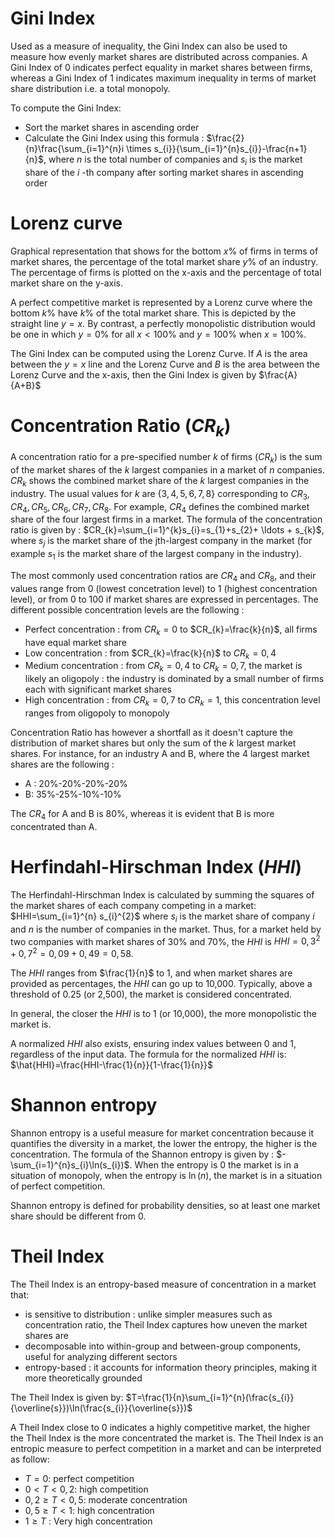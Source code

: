 # Gini Index

Used as a measure of inequality, the Gini Index can also be used to measure how evenly market shares are distributed across companies. A Gini Index of 0 indicates perfect equality in market shares between firms, whereas a Gini Index of 1 indicates maximum inequality in terms of market share distribution i.e. a total monopoly. 

To compute the Gini Index:
- Sort the market shares in ascending order
- Calculate the Gini Index using this formula : $\frac{2}{n}\frac{\sum_{i=1}^{n}i \times s_{i}}{\sum_{i=1}^{n}s_{i}}-\frac{n+1}{n}$, where $n$ is the total number of companies and $s_{i}$ is the market share of the $i$ -th company after sorting market shares in ascending order

# Lorenz curve

Graphical representation that shows for the bottom $x$% of firms in terms of market shares, the percentage of the total market share $y$% of an industry. The percentage of firms is plotted on the x-axis and the percentage of total market share on the y-axis.

A perfect competitive market is represented by a Lorenz curve where the bottom $k$% have $k$% of the total market share. This is depicted by the straight line $y=x$. By contrast, a perfectly monopolistic distribution would be one in which $y=0$% for all $x<100$% and $y=100$% when $x=100$%.

The Gini Index can be computed using the Lorenz Curve. If $A$ is the area between the $y=x$ line and the Lorenz Curve and $B$ is the area between the Lorenz Curve and the x-axis, then the Gini Index is given by $\frac{A}{A+B}$

# Concentration Ratio ($CR_{k}$)

A concentration ratio for a pre-specified number $k$ of firms ($CR_{k}$) is the sum of the market shares of the $k$ largest companies in a market of $n$ companies. $CR_{k}$ shows the combined market share of the $k$ largest companies in the industry. The usual values for $k$ are $\lbrace 3, 4, 5, 6, 7, 8 \rbrace$ corresponding to $CR_{3}, CR_{4}, CR_{5}, CR_{6}, CR_{7}, CR_{8}$. For example, $CR_{4}$ defines the combined market share of the four largest firms in a market. The formula of the concentration ratio is given by : $CR_{k}=\sum_{i=1}^{k}s_{i}=s_{1}+s_{2}+ \ldots + s_{k}$, where $s_{j}$ is the market share of the jth-largest company in the market (for example $s_{1}$ is the market share of the largest company in the industry).

The most commonly used concentration ratios are $CR_{4}$ and $CR_{8}$, and their values range from 0 (lowest concetration level) to 1 (highest concentration level), or from 0 to 100 if market shares are expressed in percentages. The different possible concentration levels are the following :
- Perfect concentration : from $CR_{k}=0$ to $CR_{k}=\frac{k}{n}$, all firms have equal market share
- Low concentration : from $CR_{k}=\frac{k}{n}$ to $CR_{k}=0,4$
- Medium concentration : from $CR_{k}=0,4$ to $CR_{k}=0,7$, the market is likely an oligopoly : the industry is dominated by a small number of firms each with significant market shares
- High concentration :  from $CR_{k}=0,7$ to $CR_{k}=1$, this concentration level ranges from oligopoly to monopoly

Concentration Ratio has however a shortfall as it doesn't capture the distribution of market shares but only the sum of the $k$ largest market shares. For instance, for an industry A and B, where the 4 largest market shares are the following :
- A : 20%-20%-20%-20%
- B: 35%-25%-10%-10%
  
The $CR_{4}$ for A and B is 80%, whereas it is evident that B is more concentrated than A.

# Herfindahl-Hirschman Index ($HHI$)

The Herfindahl-Hirschman Index is calculated by summing the squares of the market shares of each company competing in a market: $HHI=\sum_{i=1}^{n} s_{i}^{2}$ where $s_{i}$ is the market share of company $i$ and $n$ is the number of companies in the market. Thus, for a market held by two companies with market shares of 30% and 70%, the $HHI$ is $HHI=0,3^{2}+0,7^{2}=0,09+0,49=0,58$.

The $HHI$ ranges from $\frac{1}{n}$ to 1, and when market shares are provided as percentages, the $HHI$ can go up to 10,000. Typically, above a threshold of 0.25 (or 2,500), the market is considered concentrated.

In general, the closer the $HHI$ is to 1 (or 10,000), the more monopolistic the market is.

A normalized $HHI$ also exists, ensuring index values between 0 and 1, regardless of the input data. The formula for the normalized $HHI$ is: $\hat{HHI}=\frac{HHI-\frac{1}{n}}{1-\frac{1}{n}}$

# Shannon entropy

Shannon entropy is a useful measure for market concentration because it quantifies the diversity in a market, the lower the entropy, the higher is the concentration. The formula of the Shannon entropy is given by : $-\sum_{i=1}^{n}s_{i}\ln(s_{i})$. When the entropy is 0 the market is in a situation of monopoly, when the entropy is $\ln(n)$, the market is in a situation of perfect competition.

Shannon entropy is defined for probability densities, so at least one market share should be different from 0.

# Theil Index

The Theil Index is an entropy-based measure of concentration in a market that:
- is sensitive to distribution : unlike simpler measures such as concentration ratio, the Theil Index captures how uneven the market shares are
- decomposable into within-group and between-group components, useful for analyzing different sectors
- entropy-based : it accounts for information theory principles, making it more theoretically grounded

The Theil Index is given by: $T=\frac{1}{n}\sum_{i=1}^{n}(\frac{s_{i}}{\overline{s}})\ln(\frac{s_{i}}{\overline{s}})$

A Theil Index close to 0 indicates a highly competitive market, the higher the Theil Index is the more concentrated the market is. The Theil Index is an entropic measure to perfect competition in a market and can be interpreted as follow:
- $T=0$: perfect competition
- $0<T<0,2$: high competition
- $0,2\geq T < 0,5$: moderate concentration
- $0,5 \geq T < 1$: high concentration
- $1 \geq T$ : Very high concentration


